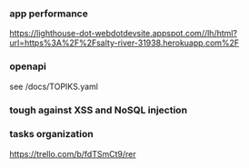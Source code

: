 ### app performance
https://lighthouse-dot-webdotdevsite.appspot.com//lh/html?url=https%3A%2F%2Fsalty-river-31938.herokuapp.com%2F

### openapi
see /docs/TOPIKS.yaml

### tough against XSS and NoSQL injection

### tasks organization
https://trello.com/b/fdTSmCt9/rer
